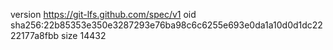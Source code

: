 version https://git-lfs.github.com/spec/v1
oid sha256:22b85353e350e3287293e76ba98c6c6255e693e0da1a10d0d1dc2222177a8fbb
size 14432
